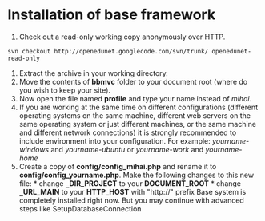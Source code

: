 # Installation of base framework #

  1. Check out a read-only working copy anonymously over HTTP.
```
svn checkout http://openedunet.googlecode.com/svn/trunk/ openedunet-read-only 
```
  1. Extract the archive in your working directory.
  1. Move the contents of **bbmvc** folder to your document root  (where do you wish to keep your site).
  1. Now open the file named **profile** and type your name instead of _mihai_.
  1. If you are working at the same time on different configurations (different operating systems on the same machine, different web servers on the same operating system or just different machines, or the same machine and different network connections) it is strongly recommended to include environment into your configuration. For example: _yourname-windows_ and _yourname-ubuntu_ or _yourname-work_ and _yourname-home_
  1. Create a copy of **config/config\_mihai.php** and rename it to **config/config\_yourname.php**. Make the following changes to this new file:
    * change **`_`DIR\_PROJECT** to your **DOCUMENT\_ROOT**
    * change **`_`URL\_MAIN** to your **HTTP\_HOST** with "http://" prefix
Base system is completely installed right now. But you may continue with advanced steps like SetupDatabaseConnection

